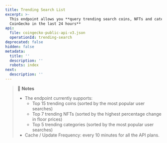 ```yaml
---
title: Trending Search List
excerpt: >-
  This endpoint allows you **query trending search coins, NFTs and categories on
  CoinGecko in the last 24 hours**
api:
  file: coingecko-public-api-v3.json
  operationId: trending-search
deprecated: false
hidden: false
metadata:
  title: ''
  description: ''
  robots: index
next:
  description: ''
---
```

> 📘 **Notes**
>
> * The endpoint currently supports:
>   * Top 15 trending coins (sorted by the most popular user searches)
>   * Top 7 trending NFTs (sorted by the highest percentage change in floor prices)
>   * Top 5 trending categories (sorted by the most popular user searches)
> * Cache / Update Frequency: every 10 minutes for all the API plans.
